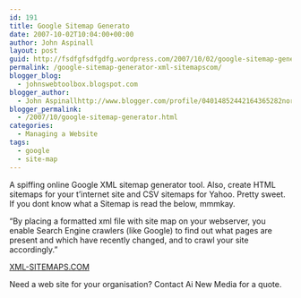 ```yaml
---
id: 191
title: Google Sitemap Generato
date: 2007-10-02T10:04:00+00:00
author: John Aspinall
layout: post
guid: http://fsdfgfsdfgdfg.wordpress.com/2007/10/02/google-sitemap-generator-xml-sitemapscom/
permalink: /google-sitemap-generator-xml-sitemapscom/
blogger_blog:
  - johnswebtoolbox.blogspot.com
blogger_author:
  - John Aspinallhttp://www.blogger.com/profile/04014852442164365282noreply@blogger.com
blogger_permalink:
  - /2007/10/google-sitemap-generator.html
categories:
  - Managing a Website
tags:
  - google
  - site-map
---
```

A spiffing online Google XML sitemap generator tool. Also, create HTML sitemaps for your t&#8217;internet site and CSV sitemaps for Yahoo. Pretty sweet. If you dont know what a Sitemap is read the below, mmmkay.

&#8220;By placing a formatted xml file with site map on your webserver, you enable Search Engine crawlers (like Google) to find out what pages are present and which have recently changed, and to crawl your site accordingly.&#8221;

[XML-SITEMAPS.COM](http://www.xml-sitemaps.com/) 

<div class="blogger-post-footer">
  Need a web site for your organisation? Contact Ai New Media for a quote.
</div>